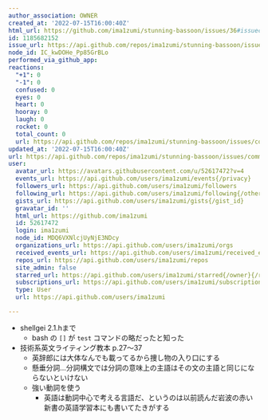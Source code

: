 ```yaml
---
author_association: OWNER
created_at: '2022-07-15T16:00:40Z'
html_url: https://github.com/ima1zumi/stunning-bassoon/issues/36#issuecomment-1185682152
id: 1185682152
issue_url: https://api.github.com/repos/ima1zumi/stunning-bassoon/issues/36
node_id: IC_kwDOHe_Pp85GrBLo
performed_via_github_app: 
reactions:
  "+1": 0
  "-1": 0
  confused: 0
  eyes: 0
  heart: 0
  hooray: 0
  laugh: 0
  rocket: 0
  total_count: 0
  url: https://api.github.com/repos/ima1zumi/stunning-bassoon/issues/comments/1185682152/reactions
updated_at: '2022-07-15T16:00:40Z'
url: https://api.github.com/repos/ima1zumi/stunning-bassoon/issues/comments/1185682152
user:
  avatar_url: https://avatars.githubusercontent.com/u/52617472?v=4
  events_url: https://api.github.com/users/ima1zumi/events{/privacy}
  followers_url: https://api.github.com/users/ima1zumi/followers
  following_url: https://api.github.com/users/ima1zumi/following{/other_user}
  gists_url: https://api.github.com/users/ima1zumi/gists{/gist_id}
  gravatar_id: ''
  html_url: https://github.com/ima1zumi
  id: 52617472
  login: ima1zumi
  node_id: MDQ6VXNlcjUyNjE3NDcy
  organizations_url: https://api.github.com/users/ima1zumi/orgs
  received_events_url: https://api.github.com/users/ima1zumi/received_events
  repos_url: https://api.github.com/users/ima1zumi/repos
  site_admin: false
  starred_url: https://api.github.com/users/ima1zumi/starred{/owner}{/repo}
  subscriptions_url: https://api.github.com/users/ima1zumi/subscriptions
  type: User
  url: https://api.github.com/users/ima1zumi

---
```

- shellgei 2.1.hまで
    - bash の `[]` が `test` コマンドの略だったと知った
- 技術系英文ライティング教本 p.27〜37
    - 英辞郎には大体なんでも載ってるから捜し物の入り口にする
    - 懸垂分詞…分詞構文では分詞の意味上の主語はその文の主語と同じにならないといけない
    - 強い動詞を使う
        - 英語は動詞中心で考える言語だ、というのは以前読んだ岩波の赤い新書の英語学習本にも書いてたきがする